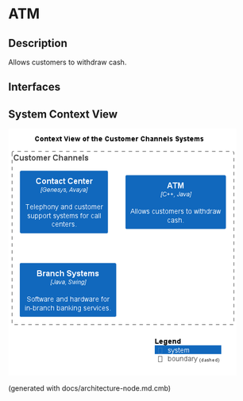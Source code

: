# ATM
## Description
Allows customers to withdraw cash.


## Interfaces

## System Context View
![Context View of the Customer Channels Systems](../../mybank/customer-channels/context-view.png)


(generated with docs/architecture-node.md.cmb)
